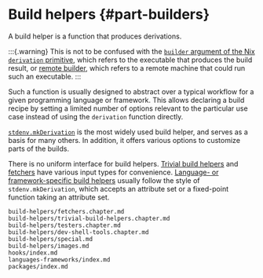 # Build helpers {#part-builders}

A build helper is a function that produces derivations.

:::{.warning}
This is not to be confused with the [`builder` argument of the Nix `derivation` primitive](https://nixos.org/manual/nix/unstable/language/derivations.html), which refers to the executable that produces the build result, or [remote builder](https://nixos.org/manual/nix/stable/advanced-topics/distributed-builds.html), which refers to a remote  machine that could run such an executable.
:::

Such a function is usually designed to abstract over a typical workflow for a given programming language or framework.
This allows declaring a build recipe by setting a limited number of options relevant to the particular use case instead of using the `derivation` function directly.

[`stdenv.mkDerivation`](#part-stdenv) is the most widely used build helper, and serves as a basis for many others.
In addition, it offers various options to customize parts of the builds.

There is no uniform interface for build helpers.
[Trivial build helpers](#chap-trivial-builders) and [fetchers](#chap-pkgs-fetchers) have various input types for convenience.
[Language- or framework-specific build helpers](#chap-language-support) usually follow the style of `stdenv.mkDerivation`, which accepts an attribute set or a fixed-point function taking an attribute set.

```{=include=} chapters
build-helpers/fetchers.chapter.md
build-helpers/trivial-build-helpers.chapter.md
build-helpers/testers.chapter.md
build-helpers/dev-shell-tools.chapter.md
build-helpers/special.md
build-helpers/images.md
hooks/index.md
languages-frameworks/index.md
packages/index.md
```

